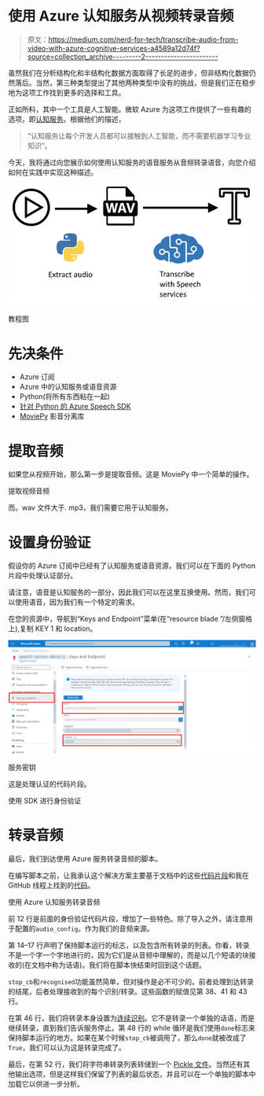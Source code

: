 # 使用 Azure 认知服务从视频转录音频

> 原文：<https://medium.com/nerd-for-tech/transcribe-audio-from-video-with-azure-cognitive-services-a4589a12d74f?source=collection_archive---------2----------------------->

虽然我们在分析结构化和半结构化数据方面取得了长足的进步，但非结构化数据仍然落后。当然，第三种类型提出了其他两种类型中没有的挑战，但是我们正在稳步地为这项工作找到更多的选择和工具。

正如所料，其中一个工具是人工智能。微软 Azure 为这项工作提供了一些有趣的选项，即[认知服务](https://azure.microsoft.com/en-us/services/cognitive-services/)。根据他们的描述，

> “认知服务让每个开发人员都可以接触到人工智能，而不需要机器学习专业知识”。

今天，我将通过向您展示如何使用认知服务的语音服务从音频转录语音，向您介绍如何在实践中实现这种描述。

![](img/dd3c0932a6f49281260c718106b72164.png)

教程图

# 先决条件

*   Azure 订阅
*   Azure 中的认知服务或语音资源
*   Python(将所有东西粘在一起)
*   [针对 Python 的 Azure Speech SDK](https://docs.microsoft.com/en-us/azure/cognitive-services/speech-service/get-started-text-to-speech?tabs=script%2Cwindowsinstall&pivots=programming-language-python)
*   [MoviePy](https://pypi.org/project/moviepy/) 影音分离库

# 提取音频

如果您从视频开始，那么第一步是提取音频。这是 MoviePy 中一个简单的操作。

提取视频音频

而。wav 文件大于. mp3，我们需要它用于认知服务。

# 设置身份验证

假设你的 Azure 订阅中已经有了认知服务或语音资源，我们可以在下面的 Python 片段中处理认证部分。

请注意，语音是认知服务的一部分，因此我们可以在这里互换使用。然而，我们可以使用语音，因为我们有一个特定的需求。

在您的资源中，导航到“Keys and Endpoint”菜单(在“resource blade ”/左侧窗格上),复制 KEY 1 和 location。

![](img/c2d4a0d2843d9af4591bd59966653130.png)

服务密钥

这是处理认证的代码片段。

使用 SDK 进行身份验证

# 转录音频

最后，我们到达使用 Azure 服务转录音频的脚本。

在编写脚本之前，让我承认这个解决方案主要基于文档中的这些[代码片段](https://docs.microsoft.com/en-us/azure/cognitive-services/speech-service/get-started-speech-to-text?tabs=script%2Cbrowser%2Cwindowsinstall&pivots=programming-language-python#continuous-recognition)和我在 GitHub 线程上找到的[代码](https://github.com/Azure-Samples/cognitive-services-speech-sdk/issues/345#issuecomment-522416202)。

使用 Azure 认知服务转录音频

前 12 行是前面的身份验证代码片段，增加了一些特色。除了导入之外，请注意用于配置的`audio_config`。作为我们的音频来源。

第 14–17 行声明了保持脚本运行的标志，以及包含所有转录的列表。你看，转录不是一个字一个字地进行的，因为它们是从音频中理解的，而是以几个短语的块接收的(在文档中称为话语)。我们将在脚本快结束时回到这个话题。

`stop_cb`和`recognised`功能虽然简单，但对操作是必不可少的。前者处理到达转录的结尾，后者处理接收到的每个识别/转录。这些函数的赋值见第 38、41 和 43 行。

在第 46 行，我们将转录本身设置为[连续识别](https://docs.microsoft.com/en-us/azure/cognitive-services/speech-service/get-started-speech-to-text?tabs=script%2Cbrowser%2Cwindowsinstall&pivots=programming-language-python#continuous-recognition)。它不是转录一个单独的话语，而是继续转录，直到我们告诉服务停止。第 48 行的 while 循环是我们使用`done`标志来保持脚本运行的地方。如果在某个时候`stop_cb`被调用了，那么`done`就被改成了`True`，我们可以认为这是转录完成了。

最后，在第 52 行，我们将字符串转录列表转储到一个 [Pickle 文件](https://docs.python.org/3/library/pickle.html)。当然还有其他输出选项，但是这样我们保留了列表的最后状态，并且可以在一个单独的脚本中加载它以供进一步分析。